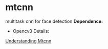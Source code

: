 # mtcnn
multitask cnn for face detection
**Dependence:**

- Opencv3
Details:

[Understanding Mtcnn](https://loopvoid.github.io/2019/10/14/MTCNN算法与代码理解/)


